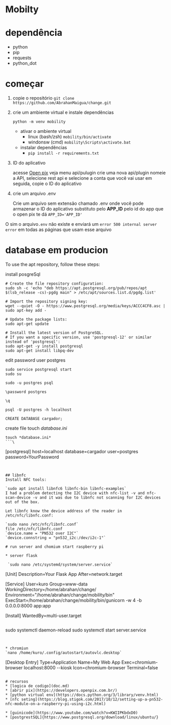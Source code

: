 # Mobilty

# dependência
* python
* pip
* requests
* python_dot

# começar

1. copie o repositório
    `git clone https://github.com/AbrahanMaigua/change.git`
  
3. crie um ambiente virtual e instale dependências
   
    `python -m venv mobility`
    * ativar o ambiente virtual
       * linux (bash/zsh)
         ```mobility/bin/activate```
       * windonsw (cmd)
           `mobility\Scripts\activate.bat`
   * instalar dependências
      * ``pip install -r requirements.txt``
 
7. ID do aplicativo
   
    acesse [Open pix]() veja menu api/pulugin crie uma nova api/plugin
    nomeie a API, selecione rest api e selecione a conta que você vai usar
    em seguida, copie o ID do aplicativo

5. crie um arquivo .env
   
    Crie um arquivo sem extensão chamado .env onde você pode armazenar o ID do aplicativo substituto
    pelo **APP_ID** pelo id do app que o open pix te dá
    `APP_ID='APP_ID'`
   

O sim o arquivo`.env` não existe e enviará um `error 500 internal server error` em todas as páginas que usam esse arquivo

# database em producion
 To use the apt repository, follow these steps:

install posgreSql
```
# Create the file repository configuration:
sudo sh -c 'echo "deb https://apt.postgresql.org/pub/repos/apt $(lsb_release -cs)-pgdg main" > /etc/apt/sources.list.d/pgdg.list'

# Import the repository signing key:
wget --quiet -O - https://www.postgresql.org/media/keys/ACCC4CF8.asc | sudo apt-key add -

# Update the package lists:
sudo apt-get update

# Install the latest version of PostgreSQL.
# If you want a specific version, use 'postgresql-12' or similar instead of 'postgresql':
sudo apt-get -y install postgresql
sudo apt-get install libpq-dev

```
edit password user postgres

```
sudo service postgresql start
sudo su

sudo -u postgres psql

\password postgres  

\q

psql -U postgres -h localhost

CREATE DATABASE cargador;
```

create file touch *database.ini*
```
touch *database.ini*
```\

```
[postgresql]
host=localhost
database=cargador
user=postgres
password=YourPassword
```


## libnfc
Install NFC tools:

`sudo apt install libnfc6 libnfc-bin libnfc-examples`
I had a problem detecting the I2C device with nfc-list -v and nfc-scan-device -v and it was due to libnfc not scanning for I2C devices out of the box.

Let libnfc know the device address of the reader in /etc/nfc/libnfc.conf:

`sudo nano /etc/nfc/libnfc.conf`
file /etc/nfc/libnfc.conf
`device.name = "PN532 over I2C"`
`device.connstring = "pn532_i2c:/dev/i2c-1"`

# run server and chomium start raspberry pi

* server flask

 `sudo nano /etc/systemd/system/server.service`

```
[Unit]
Description=Your Flask App
After=network.target

[Service]
User=kuro
Group=www-data
WorkingDirectory=/home/abrahan/change/
Environment="/home/abrahan/change/mobility/bin"
ExecStart=/home/abrahan/change/mobility/bin/gunicorn -w 4 -b 0.0.0.0:8000 app:app

[Install]
WantedBy=multi-user.target
```

```
sudo systemctl daemon-reload
sudo systemctl start server.service
```


* chromiun
`nano /home/kuro/.config/autostart/autovlc.desktop`

```
[Desktop Entry]
Type=Application
Name=My Web App
Exec=chromium-browser localhost:8000 --kiosk
Icon=chromium-browser
Terminal=false

```

# recursos
* [logica de codigo](doc.md)
* [abrir pix](https://developers.openpix.com.br/)
* [python virtual env](https://docs.python.org/3/library/venv.html)
* [nfc seting](https://blog.stigok.com/2017/10/12/setting-up-a-pn532-nfc-module-on-a-raspberry-pi-using-i2c.html)

* [guinicode](https://www.youtube.com/watch?v=KWIIPKbdxD0)
* [postgrestSQL]{https://www.postgresql.org/download/linux/ubuntu/}
